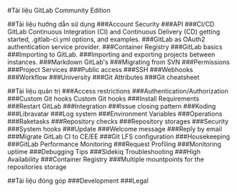 #Tài liệu GitLab Community Edition

##Tài liệu hướng dẫn sử dụng
###Account Security
###API
###CI/CD GitLab Continuous Integration (CI) and Continuous Delivery (CD) getting started, .gitlab-ci.yml options, and examples.
###GitLab as OAuth2 authentication service provider.
###Container Registry
###GitLab basics
###Importing to GitLab.
###Importing and exporting projects between instances.
###Markdown GitLab's 
###Migrating from SVN
###Permissions 
###Project Services 
###Public access
###SSH
###Webhooks
###Workflow 
###University
###Git Attributes
###Git cheatsheet

##Tài liệu quản trị
###Access restrictions 
###Authentication/Authorization 
###Custom Git hooks Custom Git hooks
###Install Requirements
###Restart GitLab
###Integration
###Issue closing pattern 
###Koding 
###Libravatar
###Log system
###Environment Variables 
###Operations
###Raketasks
###Repository checks
###Repository storages
###Security
###System hooks 
###Update 
###Welcome message 
###Reply by email 
###Migrate GitLab CI to CE/EE
###Git LFS configuration
###Housekeeping
###GitLab Performance Monitoring
###Request Profiling
###Monitoring uptime 
###Debugging Tips
###Sidekiq Troubleshooting
###High Availability
###Container Registry
###Multiple mountpoints for the repositories storage

##Tài liệu đóng góp
###Development 
###Legal

